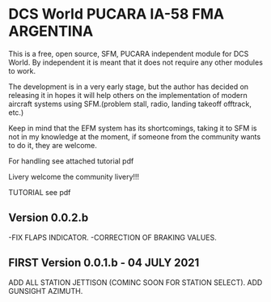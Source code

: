 # DCS World PUCARA IA-58 FMA ARGENTINA

This is a free, open source, SFM, PUCARA independent module for DCS World. By independent it is meant that it does not require any other modules to work.

The development is in a very early stage, but the author has decided on releasing it in hopes it will help others on the implementation of modern aircraft systems using SFM.(problem stall, radio, landing takeoff offtrack, etc.)

Keep in mind that the EFM system has its shortcomings, taking it to SFM is not in my knowledge at the moment, if someone from the community wants to do it, they are welcome.

For handling see attached tutorial pdf



Livery welcome the community livery!!!

TUTORIAL see pdf

## Version 0.0.2.b 
-FIX FLAPS INDICATOR.
-CORRECTION OF BRAKING VALUES.


## FIRST Version 0.0.1.b - 04 JULY 2021
ADD ALL STATION JETTISON (COMINC SOON FOR STATION SELECT).
ADD GUNSIGHT AZIMUTH.







